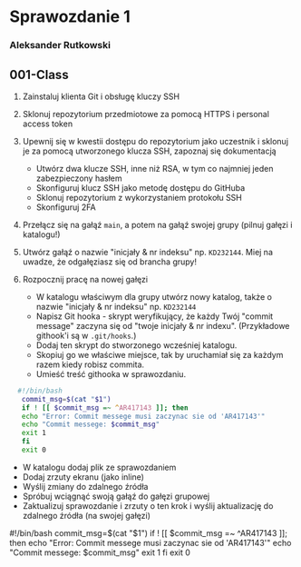 # Sprawozdanie 1
### Aleksander Rutkowski
## 001-Class

1. Zainstaluj klienta Git i obsługę kluczy SSH

2. Sklonuj repozytorium przedmiotowe za pomocą HTTPS i personal access token
3. Upewnij się w kwestii dostępu do repozytorium jako uczestnik i sklonuj je za pomocą utworzonego klucza SSH, zapoznaj się dokumentacją
   - Utwórz dwa klucze SSH, inne niż RSA, w tym co najmniej jeden zabezpieczony hasłem
   - Skonfiguruj klucz SSH jako metodę dostępu do GitHuba
   - Sklonuj repozytorium z wykorzystaniem protokołu SSH
   - Skonfiguruj 2FA
4. Przełącz się na gałąź ```main```, a potem na gałąź swojej grupy (pilnuj gałęzi i katalogu!)
5. Utwórz gałąź o nazwie "inicjały & nr indeksu" np. ```KD232144```. Miej na uwadze, że odgałęziasz się od brancha grupy!
6. Rozpocznij pracę na nowej gałęzi
   - W katalogu właściwym dla grupy utwórz nowy katalog, także o nazwie "inicjały & nr indeksu" np. ```KD232144```
   - Napisz Git hooka - skrypt weryfikujący, że każdy Twój "commit message" zaczyna się od "twoje inicjały & nr indexu". (Przykładowe githook'i są w `.git/hooks`.)
   - Dodaj ten skrypt do stworzonego wcześniej katalogu.
   - Skopiuj go we właściwe miejsce, tak by uruchamiał się za każdym razem kiedy robisz commita.
   - Umieść treść githooka w sprawozdaniu.
 ```bash
   #!/bin/bash 
    commit_msg=$(cat "$1") 
    if ! [[ $commit_msg =~ ^AR417143 ]]; then 
    echo "Error: Commit messege musi zaczynac sie od 'AR417143'" 
    echo "Commit messege: $commit_msg" 
    exit 1 
    fi 
    exit 0 
```
   - W katalogu dodaj plik ze sprawozdaniem
   - Dodaj zrzuty ekranu (jako inline)
   - Wyślij zmiany do zdalnego źródła
   - Spróbuj wciągnąć swoją gałąź do gałęzi grupowej
   - Zaktualizuj sprawozdanie i zrzuty o ten krok i wyślij aktualizację do zdalnego źródła (na swojej gałęzi)

#!/bin/bash 
commit_msg=$(cat "$1") 
if ! [[ $commit_msg =~ ^AR417143 ]]; then 
echo "Error: Commit messege musi zaczynac sie od 'AR417143'" 
echo "Commit messege: $commit_msg" 
exit 1 
fi 
exit 0

